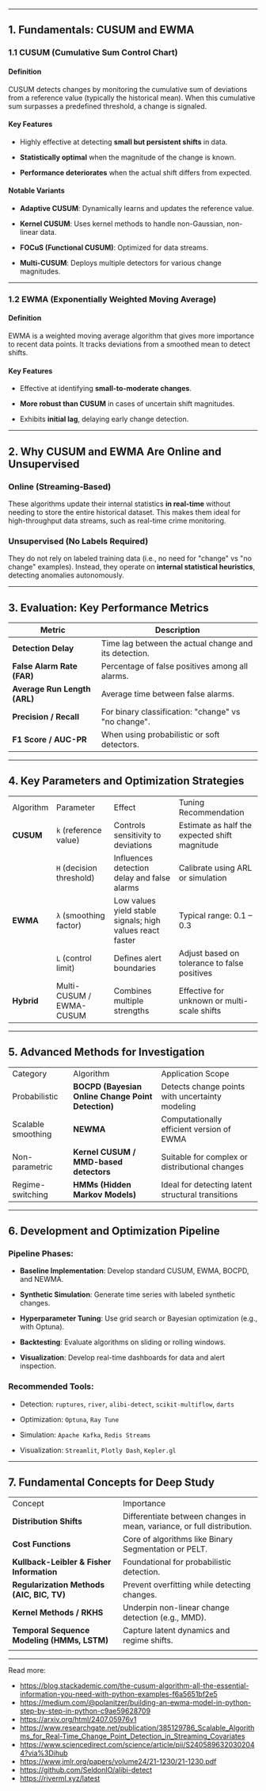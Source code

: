 
---

## 1. **Fundamentals: CUSUM and EWMA**

### 1.1 CUSUM (Cumulative Sum Control Chart)

#### Definition

CUSUM detects changes by monitoring the cumulative sum of deviations from a reference value (typically the historical mean). When this cumulative sum surpasses a predefined threshold, a change is signaled.

#### Key Features

- Highly effective at detecting **small but persistent shifts** in data.
    
- **Statistically optimal** when the magnitude of the change is known.
    
- **Performance deteriorates** when the actual shift differs from expected.
    

#### Notable Variants

- **Adaptive CUSUM**: Dynamically learns and updates the reference value.
    
- **Kernel CUSUM**: Uses kernel methods to handle non-Gaussian, non-linear data.
    
- **FOCuS (Functional CUSUM)**: Optimized for data streams.
    
- **Multi-CUSUM**: Deploys multiple detectors for various change magnitudes.
    

---

### 1.2 EWMA (Exponentially Weighted Moving Average)

#### Definition

EWMA is a weighted moving average algorithm that gives more importance to recent data points. It tracks deviations from a smoothed mean to detect shifts.

#### Key Features

- Effective at identifying **small-to-moderate changes**.
    
- **More robust than CUSUM** in cases of uncertain shift magnitudes.
    
- Exhibits **initial lag**, delaying early change detection.
    

---

## 2. **Why CUSUM and EWMA Are Online and Unsupervised**

###  Online (Streaming-Based)

These algorithms update their internal statistics **in real-time** without needing to store the entire historical dataset. This makes them ideal for high-throughput data streams, such as real-time crime monitoring.

### Unsupervised (No Labels Required)

They do not rely on labeled training data (i.e., no need for "change" vs "no change" examples). Instead, they operate on **internal statistical heuristics**, detecting anomalies autonomously.

---

## 3. **Evaluation: Key Performance Metrics**

| Metric                       | Description                                           |
| ---------------------------- | ----------------------------------------------------- |
| **Detection Delay**          | Time lag between the actual change and its detection. |
| **False Alarm Rate (FAR)**   | Percentage of false positives among all alarms.       |
| **Average Run Length (ARL)** | Average time between false alarms.                    |
| **Precision / Recall**       | For binary classification: "change" vs "no change".   |
| **F1 Score / AUC-PR**        | When using probabilistic or soft detectors.           |

---

## 4. **Key Parameters and Optimization Strategies**

|            |                          |                                                           |                                               |
| ---------- | ------------------------ | --------------------------------------------------------- | --------------------------------------------- |
| Algorithm  | Parameter                | Effect                                                    | Tuning Recommendation                         |
| **CUSUM**  | `k` (reference value)    | Controls sensitivity to deviations                        | Estimate as half the expected shift magnitude |
|            | `H` (decision threshold) | Influences detection delay and false alarms               | Calibrate using ARL or simulation             |
| **EWMA**   | `λ` (smoothing factor)   | Low values yield stable signals; high values react faster | Typical range: 0.1 – 0.3                      |
|            | `L` (control limit)      | Defines alert boundaries                                  | Adjust based on tolerance to false positives  |
| **Hybrid** | Multi-CUSUM / EWMA-CUSUM | Combines multiple strengths                               | Effective for unknown or multi-scale shifts   |

---

## 5. **Advanced Methods for Investigation**

|   |   |   |
|---|---|---|
|Category|Algorithm|Application Scope|
|Probabilistic|**BOCPD (Bayesian Online Change Point Detection)**|Detects change points with uncertainty modeling|
|Scalable smoothing|**NEWMA**|Computationally efficient version of EWMA|
|Non-parametric|**Kernel CUSUM / MMD-based detectors**|Suitable for complex or distributional changes|
|Regime-switching|**HMMs (Hidden Markov Models)**|Ideal for detecting latent structural transitions|

---

## 6. **Development and Optimization Pipeline**

### Pipeline Phases:

- **Baseline Implementation**: Develop standard CUSUM, EWMA, BOCPD, and NEWMA.
    
- **Synthetic Simulation**: Generate time series with labeled synthetic changes.
    
- **Hyperparameter Tuning**: Use grid search or Bayesian optimization (e.g., with Optuna).
    
- **Backtesting**: Evaluate algorithms on sliding or rolling windows.
    
- **Visualization**: Develop real-time dashboards for data and alert inspection.
    

###  Recommended Tools:

- Detection: `ruptures`, `river`, `alibi-detect`, `scikit-multiflow`, `darts`
    
- Optimization: `Optuna`, `Ray Tune`
    
- Simulation: `Apache Kafka`, `Redis Streams`
    
- Visualization: `Streamlit`, `Plotly Dash`, `Kepler.gl`
    

---

## 7. **Fundamental Concepts for Deep Study**

|                                             |                                                                        |
| ------------------------------------------- | ---------------------------------------------------------------------- |
| Concept                                     | Importance                                                             |
| **Distribution Shifts**                     | Differentiate between changes in mean, variance, or full distribution. |
| **Cost Functions**                          | Core of algorithms like Binary Segmentation or PELT.                   |
| **Kullback-Leibler & Fisher Information**   | Foundational for probabilistic detection.                              |
| **Regularization Methods (AIC, BIC, TV)**   | Prevent overfitting while detecting changes.                           |
| **Kernel Methods / RKHS**                   | Underpin non-linear change detection (e.g., MMD).                      |
| **Temporal Sequence Modeling (HMMs, LSTM)** | Capture latent dynamics and regime shifts.                             |
|                                             |                                                                        |

---

Read more: 
- https://blog.stackademic.com/the-cusum-algorithm-all-the-essential-information-you-need-with-python-examples-f6a5651bf2e5 
- https://medium.com/@polanitzer/building-an-ewma-model-in-python-step-by-step-in-python-c9ae59628709
- https://arxiv.org/html/2407.05976v1
- https://www.researchgate.net/publication/385129786_Scalable_Algorithms_for_Real-Time_Change_Point_Detection_in_Streaming_Covariates
- https://www.sciencedirect.com/science/article/pii/S2405896320302044?via%3Dihub
- https://www.jmlr.org/papers/volume24/21-1230/21-1230.pdf
- https://github.com/SeldonIO/alibi-detect
- https://riverml.xyz/latest

